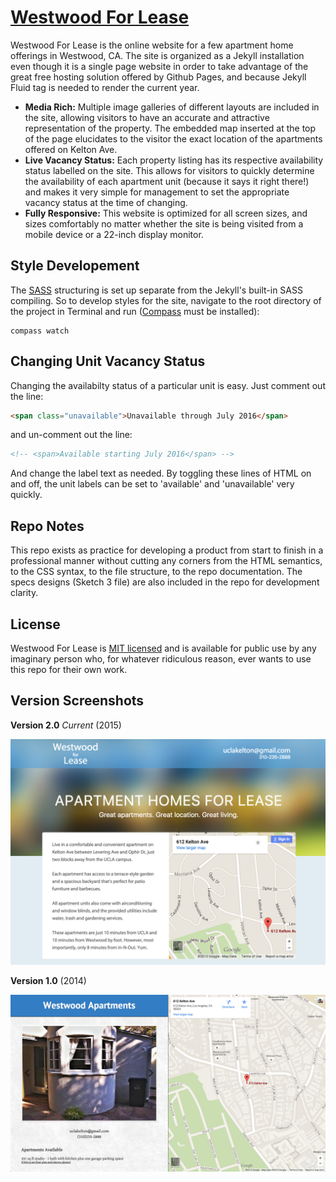# [Westwood For Lease](http://westwood4lease.com/)

Westwood For Lease is the online website for a few apartment home offerings in Westwood, CA. The site is organized as a Jekyll installation even though it is a single page website in order to take advantage of the great free hosting solution offered by Github Pages, and because Jekyll Fluid tag is needed to render the current year.


* **Media Rich:** Multiple image galleries of different layouts are included in the site, allowing visitors to have an accurate and attractive representation of the property. The embedded map inserted at the top of the page elucidates to the visitor the exact location of the apartments offered on Kelton Ave.
* **Live Vacancy Status:** Each property listing has its respective availability status labelled on the site. This allows for visitors to quickly determine the availability of each apartment unit (because it says it right there!) and makes it very simple for management to set the appropriate vacancy status at the time of changing.
* **Fully Responsive:** This website is optimized for all screen sizes, and sizes comfortably no matter whether the site is being visited from a mobile device or a 22-inch display monitor.

## Style Developement

The [SASS](http://sass-lang.com/) structuring is set up separate from the Jekyll's built-in SASS compiling. So to develop styles for the site, navigate to the root directory of the project in Terminal and run ([Compass](http://compass-style.org/) must be installed):

```
compass watch
```

## Changing Unit Vacancy Status

Changing the availabilty status of a particular unit is easy. Just comment out the line:
```html
<span class="unavailable">Unavailable through July 2016</span>
```
and un-comment out the line:
```html
<!-- <span>Available starting July 2016</span> -->
```
And change the label text as needed. By toggling these lines of HTML on and off, the unit labels can be set to 'available' and 'unavailable' very quickly.

## Repo Notes

This repo exists as practice for developing a product from start to finish in a professional manner without cutting any corners from the HTML semantics, to the CSS syntax, to the file structure, to the repo documentation. The specs designs (Sketch 3 file) are also included in the repo for development clarity.

## License

Westwood For Lease is [MIT licensed](./LICENSE?raw=true) and is available for public use by any imaginary person who, for whatever ridiculous reason, ever wants to use this repo for their own work.

## Version Screenshots

**Version 2.0** *Current* (2015)

![ScreenShot](./screenshots/v2_1.png)

**Version 1.0** (2014)

![ScreenShot](./screenshots/v1_1.png)